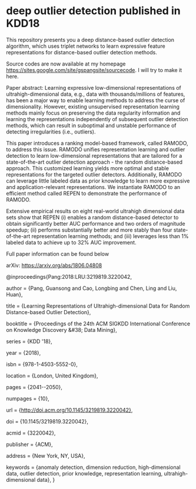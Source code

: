 # deep outlier detection published in KDD18

This repository presents you a deep distance-based outlier detection algorithm, which uses triplet networks to learn expressive feature representations for distance-based outlier detection methods.

Source codes are now available at my homepage https://sites.google.com/site/gspangsite/sourcecode. I will try to make it here.

Paper abstract:
Learning expressive low-dimensional representations of ultrahigh-dimensional data, e.g., data with thousands/millions of features, has been a major way to enable learning methods to address the curse of dimensionality. However, existing unsupervised representation learning methods mainly focus on preserving the data regularity information and learning the representations independently of subsequent outlier detection methods, which can result in suboptimal and unstable performance of detecting irregularities (i.e., outliers).

This paper introduces a ranking model-based framework, called RAMODO, to address this issue. RAMODO unifies representation learning and outlier detection to learn low-dimensional representations that are tailored for a state-of-the-art outlier detection approach - the random distance-based approach. This customized learning yields more optimal and stable representations for the targeted outlier detectors. Additionally, RAMODO can leverage little labeled data as prior knowledge to learn more expressive and application-relevant representations. We instantiate RAMODO to an efficient method called REPEN to demonstrate the performance of RAMODO.

Extensive empirical results on eight real-world ultrahigh dimensional data sets show that REPEN (i) enables a random distance-based detector to obtain significantly better AUC performance and two orders of magnitude speedup; (ii) performs substantially better and more stably than four state-of-the-art representation learning methods; and (iii) leverages less than 1% labeled data to achieve up to 32% AUC improvement.

Full paper information can be found below

arXiv: https://arxiv.org/abs/1806.04808

@inproceedings{Pang:2018:LRU:3219819.3220042,

 author = {Pang, Guansong and Cao, Longbing and Chen, Ling and Liu, Huan},
 
 title = {Learning Representations of Ultrahigh-dimensional Data for Random Distance-based Outlier Detection},
 
 booktitle = {Proceedings of the 24th ACM SIGKDD International Conference on Knowledge Discovery \&\#38; Data Mining},
 
 series = {KDD '18},
 
 year = {2018},
 
 isbn = {978-1-4503-5552-0},
 
 location = {London, United Kingdom},
 
 pages = {2041--2050},
 
 numpages = {10},
 
 url = {http://doi.acm.org/10.1145/3219819.3220042},
 
 doi = {10.1145/3219819.3220042},
 
 acmid = {3220042},
 
 publisher = {ACM},
 
 address = {New York, NY, USA},
 
 keywords = {anomaly detection, dimension reduction, high-dimensional data, outlier detection, prior knowledge, representation learning, ultrahigh-dimensional data},
} 
